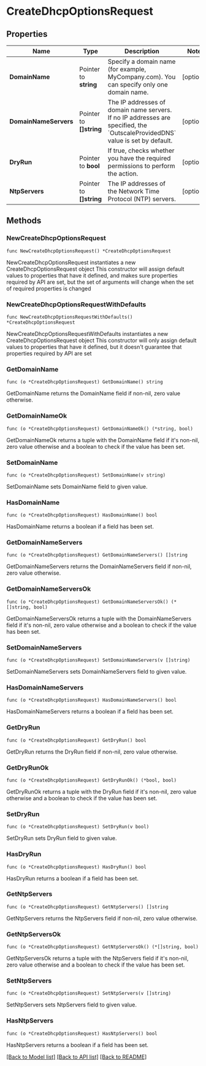 # CreateDhcpOptionsRequest

## Properties

Name | Type | Description | Notes
------------ | ------------- | ------------- | -------------
**DomainName** | Pointer to **string** | Specify a domain name (for example, MyCompany.com). You can specify only one domain name. | [optional] 
**DomainNameServers** | Pointer to **[]string** | The IP addresses of domain name servers. If no IP addresses are specified, the &#x60;OutscaleProvidedDNS&#x60; value is set by default. | [optional] 
**DryRun** | Pointer to **bool** | If true, checks whether you have the required permissions to perform the action. | [optional] 
**NtpServers** | Pointer to **[]string** | The IP addresses of the Network Time Protocol (NTP) servers. | [optional] 

## Methods

### NewCreateDhcpOptionsRequest

`func NewCreateDhcpOptionsRequest() *CreateDhcpOptionsRequest`

NewCreateDhcpOptionsRequest instantiates a new CreateDhcpOptionsRequest object
This constructor will assign default values to properties that have it defined,
and makes sure properties required by API are set, but the set of arguments
will change when the set of required properties is changed

### NewCreateDhcpOptionsRequestWithDefaults

`func NewCreateDhcpOptionsRequestWithDefaults() *CreateDhcpOptionsRequest`

NewCreateDhcpOptionsRequestWithDefaults instantiates a new CreateDhcpOptionsRequest object
This constructor will only assign default values to properties that have it defined,
but it doesn't guarantee that properties required by API are set

### GetDomainName

`func (o *CreateDhcpOptionsRequest) GetDomainName() string`

GetDomainName returns the DomainName field if non-nil, zero value otherwise.

### GetDomainNameOk

`func (o *CreateDhcpOptionsRequest) GetDomainNameOk() (*string, bool)`

GetDomainNameOk returns a tuple with the DomainName field if it's non-nil, zero value otherwise
and a boolean to check if the value has been set.

### SetDomainName

`func (o *CreateDhcpOptionsRequest) SetDomainName(v string)`

SetDomainName sets DomainName field to given value.

### HasDomainName

`func (o *CreateDhcpOptionsRequest) HasDomainName() bool`

HasDomainName returns a boolean if a field has been set.

### GetDomainNameServers

`func (o *CreateDhcpOptionsRequest) GetDomainNameServers() []string`

GetDomainNameServers returns the DomainNameServers field if non-nil, zero value otherwise.

### GetDomainNameServersOk

`func (o *CreateDhcpOptionsRequest) GetDomainNameServersOk() (*[]string, bool)`

GetDomainNameServersOk returns a tuple with the DomainNameServers field if it's non-nil, zero value otherwise
and a boolean to check if the value has been set.

### SetDomainNameServers

`func (o *CreateDhcpOptionsRequest) SetDomainNameServers(v []string)`

SetDomainNameServers sets DomainNameServers field to given value.

### HasDomainNameServers

`func (o *CreateDhcpOptionsRequest) HasDomainNameServers() bool`

HasDomainNameServers returns a boolean if a field has been set.

### GetDryRun

`func (o *CreateDhcpOptionsRequest) GetDryRun() bool`

GetDryRun returns the DryRun field if non-nil, zero value otherwise.

### GetDryRunOk

`func (o *CreateDhcpOptionsRequest) GetDryRunOk() (*bool, bool)`

GetDryRunOk returns a tuple with the DryRun field if it's non-nil, zero value otherwise
and a boolean to check if the value has been set.

### SetDryRun

`func (o *CreateDhcpOptionsRequest) SetDryRun(v bool)`

SetDryRun sets DryRun field to given value.

### HasDryRun

`func (o *CreateDhcpOptionsRequest) HasDryRun() bool`

HasDryRun returns a boolean if a field has been set.

### GetNtpServers

`func (o *CreateDhcpOptionsRequest) GetNtpServers() []string`

GetNtpServers returns the NtpServers field if non-nil, zero value otherwise.

### GetNtpServersOk

`func (o *CreateDhcpOptionsRequest) GetNtpServersOk() (*[]string, bool)`

GetNtpServersOk returns a tuple with the NtpServers field if it's non-nil, zero value otherwise
and a boolean to check if the value has been set.

### SetNtpServers

`func (o *CreateDhcpOptionsRequest) SetNtpServers(v []string)`

SetNtpServers sets NtpServers field to given value.

### HasNtpServers

`func (o *CreateDhcpOptionsRequest) HasNtpServers() bool`

HasNtpServers returns a boolean if a field has been set.


[[Back to Model list]](../README.md#documentation-for-models) [[Back to API list]](../README.md#documentation-for-api-endpoints) [[Back to README]](../README.md)


